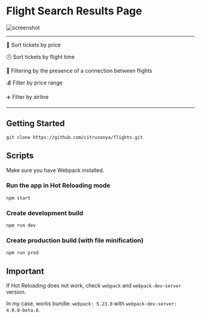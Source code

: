 # Flight Search Results Page

![screenshot](https://github.com/citrusonya/flights/blob/master/gif.gif)
____

:ticket: Sort tickets by price

:clock5: Sort tickets by flight time

:running: Filtering by the presence of a connection between flights

:moneybag: Filter by price range

:airplane: Filter by airline
____

## Getting Started
```
git clone https://github.com/citrusonya/flights.git
```
## Scripts
Make sure you have Webpack installed.

### Run the app in Hot Reloading mode
```
npm start
```
### Create development build
```
npm run dev
```
### Create production build (with file minification)
```
npm run prod
```
## Important
If Hot Reloading does not work, check ```webpack``` and ```webpack-dev-server``` version. 

In my case, works bundle: ```webpack: 5.23.0``` with ```webpack-dev-server: 4.0.0-beta.0```.
